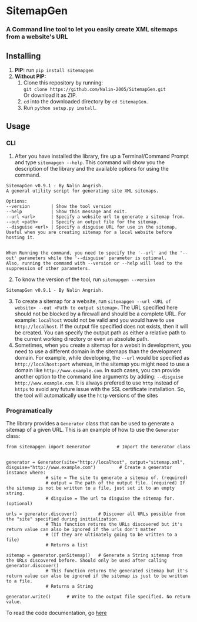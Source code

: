 # SitemapGen
### A Command line tool to let you easily create XML sitemaps from a website's URL

## Installing
1. **PIP:**  run  ``` pip install sitemapgen ```
2. **Without PIP:** 
	1. Clone this repository by running:  
	```git clone https://github.com/Nalin-2005/SitemapGen.git```  
	Or download it as ZIP.
	2. `cd` into the downloaded directory by ```cd SitemapGen```.
	3. Run ```python setup.py install```.

## Usage
### CLI
1. After you have installed the library, fire up a Terminal/Command Prompt and type ```sitemapgen --help```. This command will show you the description of the library and the available options for using the command.   
```
SitemapGen v0.9.1 - By Nalin Angrish.
A general utility script for generating site XML sitemaps.  

Options:  
--version        | Show the tool version  
--help           | Show this message and exit.  
--url <url>      | Specify a website url to generate a sitemap from.   
--out <path>     | Specify an output file for the sitemap.   
--disguise <url> | Specify a disguise URL for use in the sitemap. Useful when you are creating sitemap for a local website before hosting it.  
     
  
When Running the command, you need to specify the '--url' and the '--out' parameters while the '--disguise' parameter is optional.   
Also, running the command with --version or --help will lead to the suppression of other parameters.  
```
2. To know the version of the tool, run ```sitemapgen --version```
```
SitemapGen v0.9.1 - By Nalin Angrish.
```
3. To create a sitemap for a website, run ```sitemapgen --url <URL of website> --out <Path to output sitemap>```. The URL specified here should not be blocked by a firewall and should be a complete URL. For example: `localhost` would not be valid and you would have to use `http://localhost`. If the output file specified does not exists, then it will be created. You can specify the output path as either a relative path to the current working directory or even an absolute path.
4. Sometimes, when you create a sitemap for a websit in development, you need to use a different domain in the sitemaps than the development domain. For example, while developing, the `--url` would be specified as `http://localhost:port` whereas, in the sitemap you might need to use a domain like `http://www.example.com`. In such cases, you can provide another option to the command line arguments by adding: 
``` --disguise http://www.example.com ```. It is always prefered to use `http` instead of `https` to avoid any future issue with the SSL certificate installation. So, the tool will automatically use the ```http``` versions of the sites

### Programatically
 The library provides a `Generator` class that can be used to generate a sitemap of a given URL. This is an example of how to use the `Generator` class:
 ```
 from sitemapgen import Generator          # Import the Generator class


generator = Generator(site="http://localhost", output="sitemap.xml", disguise="http://www.example.com") 		# Create a generator instance where:
				# site = The site to generate a sitemap of. (required)
				# output = The path of the output file. (required) If the sitemap is not be written to a file, just set it to an empty string.
				# disguise = The url to disguise the sitemap for. (optional) 

urls = generator.discover()        # Discover all URLs possible from the "site" specified during initialization. 
				# This function returns the URLs discovered but it's return value can also be ignored if the urls don't matter 
				# (If they are ultimately going to be written to a file)
				# Returns a list

sitemap = generator.genSitemap()   # Generate a String sitemap from the URLs discovered before. Should only be used after calling generator.discover()
				# This function returns the generated sitemap but it's return value can also be ignored if the sitemap is just to be written to a file.
				# Returns a String

generator.write()      # Write to the output file specified. No return value.
 ```  
  
 To read the code documentation, go [here](http://nalin-2005.github.io/SitemapGen/docs)